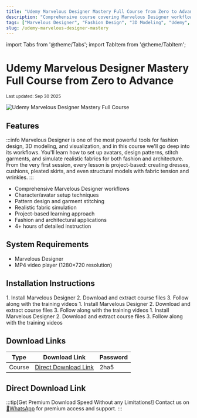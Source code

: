 ```yaml
---
title: "Udemy Marvelous Designer Mastery Full Course from Zero to Advance"
description: "Comprehensive course covering Marvelous Designer workflows for fashion design, 3D modeling, and visualization, including character setup, pattern design, garment stitching, and fabric simulation."
tags: ["Marvelous Designer", "Fashion Design", "3D Modeling", "Udemy", "Course", "Fabric Simulation"]
slug: /udemy-marvelous-designer-mastery
---
```


import Tabs from '@theme/Tabs';
import TabItem from '@theme/TabItem';

# Udemy Marvelous Designer Mastery Full Course from Zero to Advance

<sub>Last updated: Sep 30 2025</sub>

![Udemy Marvelous Designer Mastery Full Course](https://www.gfxcamp.com/wp-content/uploads/2025/09/Udemy-Marvelous-Designer-Mastery-Full-Course-from-Zero-to-Advance.jpg)

## Features

:::info
Marvelous Designer is one of the most powerful tools for fashion design, 3D modeling, and visualization, and in this course we'll go deep into its workflows. You'll learn how to set up avatars, design patterns, stitch garments, and simulate realistic fabrics for both fashion and architecture. From the very first session, every lesson is project-based: creating dresses, cushions, pleated skirts, and even structural models with fabric tension and wrinkles.
:::

- Comprehensive Marvelous Designer workflows
- Character/avatar setup techniques
- Pattern design and garment stitching
- Realistic fabric simulation
- Project-based learning approach
- Fashion and architectural applications
- 4+ hours of detailed instruction

## System Requirements

- Marvelous Designer
- MP4 video player (1280×720 resolution)

## Installation Instructions

<Tabs>
<TabItem value="windows" label="Windows">
1. Install Marvelous Designer
2. Download and extract course files
3. Follow along with the training videos
</TabItem>
<TabItem value="macos" label="macOS">
1. Install Marvelous Designer
2. Download and extract course files
3. Follow along with the training videos
</TabItem>
<TabItem value="linux" label="Linux">
1. Install Marvelous Designer
2. Download and extract course files
3. Follow along with the training videos
</TabItem>
</Tabs>

## Download Links

| Type | Download Link | Password |
|------|---------------|----------|
| Course | [Direct Download Link](https://wa.me/8613237610083) | 2ha5 |

## Direct Download Link
:::tip[Get Premium Download Speed Without any Limitations!]
Contact us on [💬WhatsApp](https://wa.me/+8613237610083) for premium  access and support.
:::

